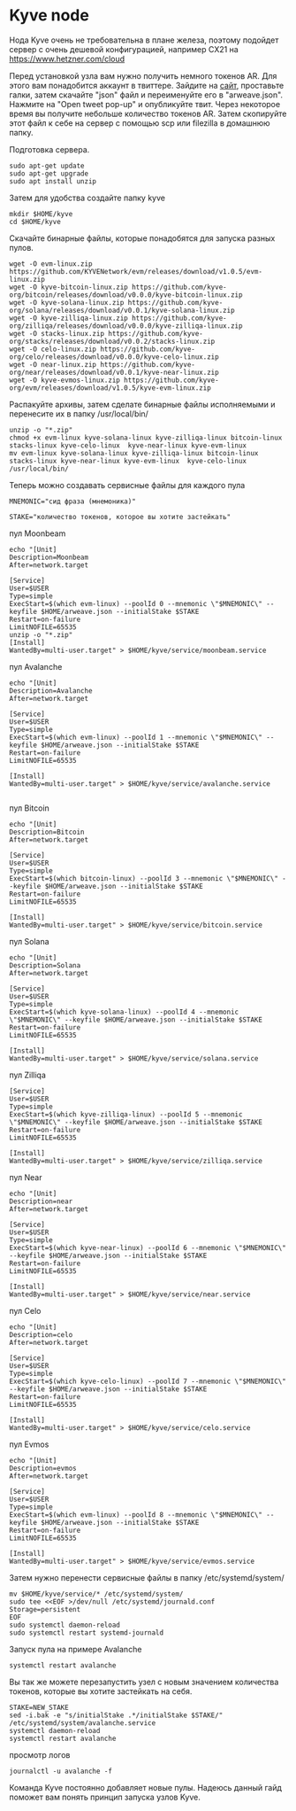 # Kyve node

Нода Kyve очень не требовательна в плане железа, поэтому подойдет сервер с очень дешевой конфигурацией, например CX21 на https://www.hetzner.com/cloud

Перед установкой узла вам нужно получить немного токенов AR. Для этого вам понадобится аккаунт в  твиттере. Зайдите на [сайт](https://faucet.arweave.net/), проставьте галки, затем скачайте "json" файл и переименуйте его в "arweave.json". Нажмите на "Open tweet pop-up" и опубликуйте твит. Через некоторое время вы получите небольше количество токенов AR. Затем скопируйте этот файл к себе на сервер с помощью scp или filezilla в домашнюю папку.

Подготовка сервера.
```
sudo apt-get update
sudo apt-get upgrade
sudo apt install unzip

```
 
Затем для удобства создайте папку kyve
```
mkdir $HOME/kyve
cd $HOME/kyve
```
Скачайте бинарные файлы, которые понадобятся для запуска разных пулов.

```
wget -O evm-linux.zip https://github.com/KYVENetwork/evm/releases/download/v1.0.5/evm-linux.zip
wget -O kyve-bitcoin-linux.zip https://github.com/kyve-org/bitcoin/releases/download/v0.0.0/kyve-bitcoin-linux.zip
wget -O kyve-solana-linux.zip https://github.com/kyve-org/solana/releases/download/v0.0.1/kyve-solana-linux.zip
wget -O kyve-zilliqa-linux.zip https://github.com/kyve-org/zilliqa/releases/download/v0.0.0/kyve-zilliqa-linux.zip
wget -O stacks-linux.zip https://github.com/kyve-org/stacks/releases/download/v0.0.2/stacks-linux.zip
wget -O celo-linux.zip https://github.com/kyve-org/celo/releases/download/v0.0.0/kyve-celo-linux.zip
wget -O near-linux.zip https://github.com/kyve-org/near/releases/download/v0.0.1/kyve-near-linux.zip
wget -O kyve-evmos-linux.zip https://github.com/kyve-org/evm/releases/download/v1.0.5/kyve-evm-linux.zip

```
Распакуйте архивы, затем сделате бинарные файлы исполняемыми и перенесите их в папку /usr/local/bin/

```
unzip -o "*.zip"
chmod +x evm-linux kyve-solana-linux kyve-zilliqa-linux bitcoin-linux stacks-linux kyve-celo-linux  kyve-near-linux kyve-evm-linux
mv evm-linux kyve-solana-linux kyve-zilliqa-linux bitcoin-linux stacks-linux kyve-near-linux kyve-evm-linux  kyve-celo-linux /usr/local/bin/

```

Теперь можно создавать сервисные файлы для каждого пула
```
MNEMONIC="сид фраза (мнемоника)"
```
```
STAKE="количество токенов, которое вы хотите застейкать"
```
пул Moonbeam
```
echo "[Unit]
Description=Moonbeam
After=network.target

[Service]
User=$USER
Type=simple
ExecStart=$(which evm-linux) --poolId 0 --mnemonic \"$MNEMONIC\" --keyfile $HOME/arweave.json --initialStake $STAKE
Restart=on-failure
LimitNOFILE=65535
unzip -o "*.zip"
[Install]
WantedBy=multi-user.target" > $HOME/kyve/service/moonbeam.service

```

пул Avalanche

```
echo "[Unit]
Description=Avalanche
After=network.target

[Service]
User=$USER
Type=simple
ExecStart=$(which evm-linux) --poolId 1 --mnemonic \"$MNEMONIC\" --keyfile $HOME/arweave.json --initialStake $STAKE
Restart=on-failure
LimitNOFILE=65535

[Install]
WantedBy=multi-user.target" > $HOME/kyve/service/avalanche.service


```
пул Bitcoin

```
echo "[Unit]
Description=Bitcoin
After=network.target

[Service]
User=$USER
Type=simple
ExecStart=$(which bitcoin-linux) --poolId 3 --mnemonic \"$MNEMONIC\" --keyfile $HOME/arweave.json --initialStake $STAKE
Restart=on-failure
LimitNOFILE=65535

[Install]
WantedBy=multi-user.target" > $HOME/kyve/service/bitcoin.service

```

пул Solana

```
echo "[Unit]
Description=Solana
After=network.target

[Service]
User=$USER
Type=simple
ExecStart=$(which kyve-solana-linux) --poolId 4 --mnemonic \"$MNEMONIC\" --keyfile $HOME/arweave.json --initialStake $STAKE
Restart=on-failure
LimitNOFILE=65535

[Install]
WantedBy=multi-user.target" > $HOME/kyve/service/solana.service

```

пул Zilliqa

```
[Service]
User=$USER
Type=simple
ExecStart=$(which kyve-zilliqa-linux) --poolId 5 --mnemonic \"$MNEMONIC\" --keyfile $HOME/arweave.json --initialStake $STAKE
Restart=on-failure
LimitNOFILE=65535

[Install]
WantedBy=multi-user.target" > $HOME/kyve/service/zilliqa.service

```

пул Near
```
echo "[Unit]
Description=near
After=network.target

[Service]
User=$USER
Type=simple
ExecStart=$(which kyve-near-linux) --poolId 6 --mnemonic \"$MNEMONIC\" --keyfile $HOME/arweave.json --initialStake $STAKE
Restart=on-failure
LimitNOFILE=65535

[Install]
WantedBy=multi-user.target" > $HOME/kyve/service/near.service

```

пул Celo

```
echo "[Unit]
Description=celo
After=network.target

[Service]
User=$USER
Type=simple
ExecStart=$(which kyve-celo-linux) --poolId 7 --mnemonic \"$MNEMONIC\" --keyfile $HOME/arweave.json --initialStake $STAKE
Restart=on-failure
LimitNOFILE=65535

[Install]
WantedBy=multi-user.target" > $HOME/kyve/service/celo.service

```

пул Evmos
```
echo "[Unit]
Description=evmos
After=network.target

[Service]
User=$USER
Type=simple
ExecStart=$(which evm-linux) --poolId 8 --mnemonic \"$MNEMONIC\" --keyfile $HOME/arweave.json --initialStake $STAKE
Restart=on-failure
LimitNOFILE=65535

[Install]
WantedBy=multi-user.target" > $HOME/kyve/service/evmos.service

```

Затем нужно перенести сервисные файлы в папку /etc/systemd/system/
```
mv $HOME/kyve/service/* /etc/systemd/system/
sudo tee <<EOF >/dev/null /etc/systemd/journald.conf
Storage=persistent
EOF
sudo systemctl daemon-reload
sudo systemctl restart systemd-journald
```

Запуск пула на примере Avalanche

```
systemctl restart avalanche

```
Вы так же можете перезапустить узел с новым значением количества токенов, которые вы хотите застейкать на себя.

```
STAKE=NEW_STAKE
sed -i.bak -e "s/initialStake .*/initialStake $STAKE/" /etc/systemd/system/avalanche.service
systemctl daemon-reload
systemctl restart avalanche

```
просмотр логов

```
journalctl -u avalanche -f

```
Команда Kyve постоянно добавляет новые пулы. Надеюсь данный гайд поможет вам понять принцип запуска узлов Kyve. 

